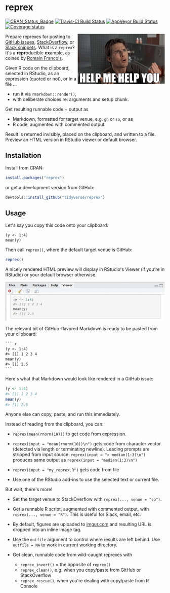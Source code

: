 
<!-- README.md is generated from README.Rmd. Please edit that file -->
reprex
======

[![CRAN\_Status\_Badge](http://www.r-pkg.org/badges/version/reprex)](https://cran.r-project.org/package=reprex) [![Travis-CI Build Status](https://travis-ci.org/tidyverse/reprex.svg?branch=master)](https://travis-ci.org/tidyverse/reprex) [![AppVeyor Build Status](https://ci.appveyor.com/api/projects/status/github/tidyverse/reprex?branch=master&svg=true)](https://ci.appveyor.com/project/tidyverse/reprex) [![Coverage status](https://codecov.io/gh/tidyverse/reprex/branch/master/graph/badge.svg)](https://codecov.io/github/tidyverse/reprex?branch=master)

<a href="https://nypdecider.files.wordpress.com/2014/08/help-me-help-you.gif"><img src="man/figures/help-me-help-you.png" align="right" /></a>Prepare reprexes for posting to [GitHub issues](https://guides.github.com/features/issues/), [StackOverflow](http://stackoverflow.com/questions/tagged/r), or [Slack snippets](https://get.slack.help/hc/en-us/articles/204145658-Create-a-snippet). What is a `reprex`? It's a **repr**oducible **ex**ample, as coined by [Romain Francois](https://twitter.com/romain_francois/status/530011023743655936).

Given R code on the clipboard, selected in RStudio, as an expression (quoted or not), or in a file ...

-   run it via `rmarkdown::render()`,
-   with deliberate choices re: arguments and setup chunk.

Get resulting runnable code + output as

-   Markdown, formatted for target venue, e.g. `gh` or `so`, or as
-   R code, augmented with commented output.

Result is returned invisibly, placed on the clipboard, and written to a file. Preview an HTML version in RStudio viewer or default browser.

Installation
------------

Install from CRAN:

``` r
install.packages("reprex")
```

or get a development version from GitHub:

``` r
devtools::install_github("tidyverse/reprex")
```

Usage
-----

Let's say you copy this code onto your clipboard:

    (y <- 1:4)
    mean(y)

Then call `reprex()`, where the default target venue is GitHub:

``` r
reprex()
```

A nicely rendered HTML preview will display in RStudio's Viewer (if you're in RStudio) or your default browser otherwise.

![](man/figures/README-viewer-screenshot.png)

The relevant bit of GitHub-flavored Markdown is ready to be pasted from your clipboard:

    ``` r
    (y <- 1:4)
    #> [1] 1 2 3 4
    mean(y)
    #> [1] 2.5
    ```

Here's what that Markdown would look like rendered in a GitHub issue:

``` r
(y <- 1:4)
#> [1] 1 2 3 4
mean(y)
#> [1] 2.5
```

Anyone else can copy, paste, and run this immediately.

Instead of reading from the clipboard, you can:

-   `reprex(mean(rnorm(10)))` to get code from expression.

-   `reprex(input = "mean(rnorm(10))\n")` gets code from character vector (detected via length or terminating newline). Leading prompts are stripped from input source: `reprex(input = "> median(1:3)\n")` produces same output as `reprex(input = "median(1:3)\n")`

-   `reprex(input = "my_reprex.R")` gets code from file

-   Use one of the RStudio add-ins to use the selected text or current file.

But wait, there's more!

-   Set the target venue to StackOverflow with `reprex(..., venue = "so")`.

-   Get a runnable R script, augmented with commented output, with `reprex(..., venue = "R")`. This is useful for Slack, email, etc.

-   By default, figures are uploaded to [imgur.com](http://imgur.com) and resulting URL is dropped into an inline image tag.

-   Use the `outfile` argument to control where results are left behind. Use `outfile = NA` to work in current working directory.

-   Get clean, runnable code from wild-caught reprexes with
    -   `reprex_invert()` = the opposite of `reprex()`
    -   `reprex_clean()`, e.g. when you copy/paste from GitHub or StackOverflow
    -   `reprex_rescue()`, when you're dealing with copy/paste from R Console
